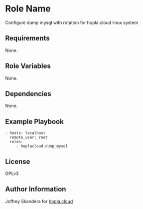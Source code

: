 Role Name
=========

Configure dump mysql with rotation for hopla.cloud linux system

Requirements
------------

None.

Role Variables
--------------

None.

Dependencies
------------

None.

Example Playbook
----------------

    - hosts: localhost
      remote_user: root
      roles:
         - hoplacloud.dump_mysql

License
-------

GPLv3

Author Information
------------------

Joffrey Skandera for [hopla.cloud](https://hopla.cloud)

